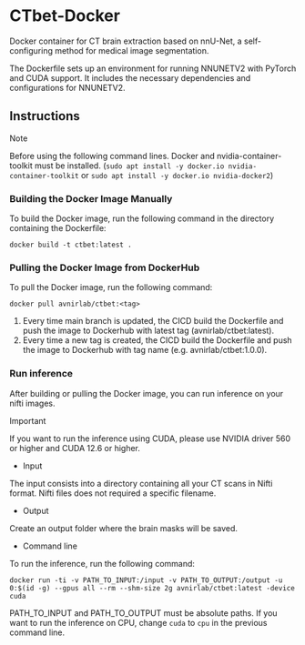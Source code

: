 # CTbet-Docker
Docker container for CT brain extraction based on nnU-Net, a self-configuring method for medical image segmentation.

The Dockerfile sets up an environment for running NNUNETV2 with PyTorch and CUDA support. It includes the necessary dependencies and configurations for NNUNETV2.

## Instructions

> [!NOTE]  
> Before using the following command lines. Docker and nvidia-container-toolkit must be installed. (`sudo apt install -y docker.io nvidia-container-toolkit` or `sudo apt install -y docker.io nvidia-docker2`)


### Building the Docker Image Manually

To build the Docker image, run the following command in the directory containing the Dockerfile:

```
docker build -t ctbet:latest .
```

### Pulling the Docker Image from DockerHub

To pull the Docker image, run the following command:

```
docker pull avnirlab/ctbet:<tag>
```

1. Every time main branch is updated, the CICD build the Dockerfile and push the image to Dockerhub with latest tag (avnirlab/ctbet:latest).
2. Every time a new tag is created, the CICD build the Dockerfile and push the image to Dockerhub with tag name (e.g. avnirlab/ctbet:1.0.0).

### Run inference

After building or pulling the Docker image, you can run inference on your nifti images.

> [!IMPORTANT]  
> If you want to run the inference using CUDA, please use NVIDIA driver 560 or higher and CUDA 12.6 or higher.

- Input

The input consists into a directory containing all your CT scans in Nifti format. Nifti files does not required a specific filename.

- Output

Create an output folder where the brain masks will be saved.

- Command line

To run the inference, run the following command:

```
docker run -ti -v PATH_TO_INPUT:/input -v PATH_TO_OUTPUT:/output -u 0:$(id -g) --gpus all --rm --shm-size 2g avnirlab/ctbet:latest -device cuda
```

PATH_TO_INPUT and PATH_TO_OUTPUT must be absolute paths. If you want to run the inference on CPU, change `cuda` to `cpu` in the previous command line.